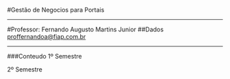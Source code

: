 #Gestão de Negocios para Portais
_____________________________

#Professor: Fernando Augusto Martins Junior
##Dados
proffernandoa@fiap.com.br

_____________________________

###Conteudo
1º Semestre

2º Semestre